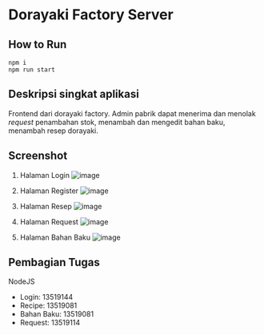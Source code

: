 # Dorayaki Factory Server

## How to Run
```
npm i
npm run start
```

## Deskripsi singkat aplikasi
Frontend dari dorayaki factory. Admin pabrik dapat menerima dan menolak *request* penambahan stok, menambah dan mengedit bahan baku, menambah resep dorayaki.

## Screenshot

1. Halaman Login
![image](https://user-images.githubusercontent.com/63598464/144098979-a284e9fa-98d5-4b3d-b213-4e865101b7e2.png)

2. Halaman Register
![image](https://user-images.githubusercontent.com/63598464/144099146-bff79faf-c745-4958-ad7f-e2a636eea05c.png)

3. Halaman Resep
![image](https://user-images.githubusercontent.com/63598464/144099369-d98072dc-475a-4893-a6ab-2c47c6a60b5e.png)

4. Halaman Request
![image](https://user-images.githubusercontent.com/63598464/144099461-f96b8609-a712-4cd3-9f01-28c2c845bfc9.png)

5. Halaman Bahan Baku
![image](https://user-images.githubusercontent.com/63598464/144099551-8d73674c-b107-481f-aa35-524e9ddbc430.png)

## Pembagian Tugas

NodeJS
- Login: 13519144
- Recipe: 13519081
- Bahan Baku: 13519081
- Request: 13519114